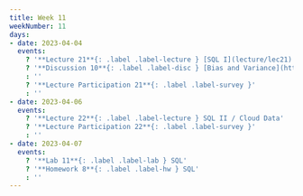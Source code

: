 ```yaml
---
title: Week 11
weekNumber: 11
days:
- date: 2023-04-04
  events:
    ? '**Lecture 21**{: .label .label-lecture } [SQL I](lecture/lec21)'
    ? '**Discussion 10**{: .label .label-disc } [Bias and Variance](https://drive.google.com/file/d/1pugLsvX30UIOWmfTr-oJAsb-VuRGw8Zn/view?usp=sharing)' 
    : ''
    ? '**Lecture Participation 21**{: .label .label-survey }'
    : ''
- date: 2023-04-06
  events:
    ? '**Lecture 22**{: .label .label-lecture } SQL II / Cloud Data'
    ? '**Lecture Participation 22**{: .label .label-survey }'
    : ''
- date: 2023-04-07
  events:
    ? '**Lab 11**{: .label .label-lab } SQL'
    ? '**Homework 8**{: .label .label-hw } SQL'
    : ''
---
```

